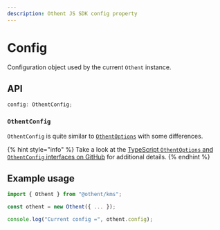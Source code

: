 ```yaml
---
description: Othent JS SDK config property
---
```


# Config

Configuration object used by the current `Othent` instance.

## API

```ts
config: OthentConfig;
```

### `OthentConfig`

`OthentConfig` is quite similar to [`OthentOptions`](./constructor.md#othentoptions) with some differences.

{% hint style="info" %}
Take a look at the [TypeScript `OthentOptions` and `OthentConfig` interfaces on GitHub](https://github.com/Othent/KeyManagementService/blob/main/src/lib/config/config.types.ts)
for additional details.
{% endhint %}

## Example usage

```ts
import { Othent } from "@othent/kms";

const othent = new Othent({ ... });

console.log("Current config =", othent.config);
```
